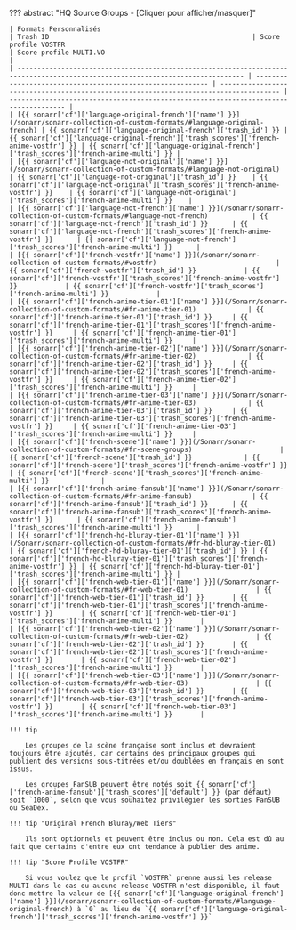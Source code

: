 ??? abstract "HQ Source Groups - [Cliquer pour afficher/masquer]"

    | Formats Personnalisés                                                                                                           | Trash ID                                                   | Score profile VOSTFR                                                                  | Score profile MULTI.VO                                                               |
    | ------------------------------------------------------------------------------------------------------------------------------- | ---------------------------------------------------------- | ------------------------------------------------------------------------------------- | ------------------------------------------------------------------------------------ |
    | [{{ sonarr['cf']['language-original-french']['name'] }}](/sonarr/sonarr-collection-of-custom-formats/#language-original-french) | {{ sonarr['cf']['language-original-french']['trash_id'] }} | {{ sonarr['cf']['language-original-french']['trash_scores']['french-anime-vostfr'] }} | {{ sonarr['cf']['language-original-french']['trash_scores']['french-anime-multi'] }} |
    | [{{ sonarr['cf']['language-not-original']['name'] }}](/sonarr/sonarr-collection-of-custom-formats/#language-not-original)       | {{ sonarr['cf']['language-not-original']['trash_id'] }}    | {{ sonarr['cf']['language-not-original']['trash_scores']['french-anime-vostfr'] }}    | {{ sonarr['cf']['language-not-original']['trash_scores']['french-anime-multi'] }}    |
    | [{{ sonarr['cf']['language-not-french']['name'] }}](/sonarr/sonarr-collection-of-custom-formats/#language-not-french)           | {{ sonarr['cf']['language-not-french']['trash_id'] }}      | {{ sonarr['cf']['language-not-french']['trash_scores']['french-anime-vostfr'] }}      | {{ sonarr['cf']['language-not-french']['trash_scores']['french-anime-multi'] }}      |
    | [{{ sonarr['cf']['french-vostfr']['name'] }}](/sonarr/sonarr-collection-of-custom-formats/#vostfr)                              | {{ sonarr['cf']['french-vostfr']['trash_id'] }}            | {{ sonarr['cf']['french-vostfr']['trash_scores']['french-anime-vostfr'] }}            | {{ sonarr['cf']['french-vostfr']['trash_scores']['french-anime-multi'] }}            |
    | [{{ sonarr['cf']['french-anime-tier-01']['name'] }}](/Sonarr/sonarr-collection-of-custom-formats/#fr-anime-tier-01)             | {{ sonarr['cf']['french-anime-tier-01']['trash_id'] }}     | {{ sonarr['cf']['french-anime-tier-01']['trash_scores']['french-anime-vostfr'] }}     | {{ sonarr['cf']['french-anime-tier-01']['trash_scores']['french-anime-multi'] }}     |
    | [{{ sonarr['cf']['french-anime-tier-02']['name'] }}](/Sonarr/sonarr-collection-of-custom-formats/#fr-anime-tier-02)             | {{ sonarr['cf']['french-anime-tier-02']['trash_id'] }}     | {{ sonarr['cf']['french-anime-tier-02']['trash_scores']['french-anime-vostfr'] }}     | {{ sonarr['cf']['french-anime-tier-02']['trash_scores']['french-anime-multi'] }}     |
    | [{{ sonarr['cf']['french-anime-tier-03']['name'] }}](/Sonarr/sonarr-collection-of-custom-formats/#fr-anime-tier-03)             | {{ sonarr['cf']['french-anime-tier-03']['trash_id'] }}     | {{ sonarr['cf']['french-anime-tier-03']['trash_scores']['french-anime-vostfr'] }}     | {{ sonarr['cf']['french-anime-tier-03']['trash_scores']['french-anime-multi'] }}     |
    | [{{ sonarr['cf']['french-scene']['name'] }}](/Sonarr/sonarr-collection-of-custom-formats/#fr-scene-groups)                      | {{ sonarr['cf']['french-scene']['trash_id'] }}             | {{ sonarr['cf']['french-scene']['trash_scores']['french-anime-vostfr'] }}             | {{ sonarr['cf']['french-scene']['trash_scores']['french-anime-multi'] }}             |
    | [{{ sonarr['cf']['french-anime-fansub']['name'] }}](/Sonarr/sonarr-collection-of-custom-formats/#fr-anime-fansub)               | {{ sonarr['cf']['french-anime-fansub']['trash_id'] }}      | {{ sonarr['cf']['french-anime-fansub']['trash_scores']['french-anime-vostfr'] }}      | {{ sonarr['cf']['french-anime-fansub']['trash_scores']['french-anime-multi'] }}      |
    | [{{ sonarr['cf']['french-hd-bluray-tier-01']['name'] }}](/Sonarr/sonarr-collection-of-custom-formats/#fr-hd-bluray-tier-01)     | {{ sonarr['cf']['french-hd-bluray-tier-01']['trash_id'] }} | {{ sonarr['cf']['french-hd-bluray-tier-01']['trash_scores']['french-anime-vostfr'] }} | {{ sonarr['cf']['french-hd-bluray-tier-01']['trash_scores']['french-anime-multi'] }} |
    | [{{ sonarr['cf']['french-web-tier-01']['name'] }}](/Sonarr/sonarr-collection-of-custom-formats/#fr-web-tier-01)                 | {{ sonarr['cf']['french-web-tier-01']['trash_id'] }}       | {{ sonarr['cf']['french-web-tier-01']['trash_scores']['french-anime-vostfr'] }}       | {{ sonarr['cf']['french-web-tier-01']['trash_scores']['french-anime-multi'] }}       |
    | [{{ sonarr['cf']['french-web-tier-02']['name'] }}](/Sonarr/sonarr-collection-of-custom-formats/#fr-web-tier-02)                 | {{ sonarr['cf']['french-web-tier-02']['trash_id'] }}       | {{ sonarr['cf']['french-web-tier-02']['trash_scores']['french-anime-vostfr'] }}       | {{ sonarr['cf']['french-web-tier-02']['trash_scores']['french-anime-multi'] }}       |
    | [{{ sonarr['cf']['french-web-tier-03']['name'] }}](/Sonarr/sonarr-collection-of-custom-formats/#fr-web-tier-03)                 | {{ sonarr['cf']['french-web-tier-03']['trash_id'] }}       | {{ sonarr['cf']['french-web-tier-03']['trash_scores']['french-anime-vostfr'] }}       | {{ sonarr['cf']['french-web-tier-03']['trash_scores']['french-anime-multi'] }}       |

    !!! tip

        Les groupes de la scène française sont inclus et devraient toujours être ajoutés, car certains des principaux groupes qui publient des versions sous-titrées et/ou doublées en français en sont issus.

        Les groupes FanSUB peuvent être notés soit {{ sonarr['cf']['french-anime-fansub']['trash_scores']['default'] }} (par défaut) soit `1000`, selon que vous souhaitez privilégier les sorties FanSUB ou SeaDex.

    !!! tip "Original French Bluray/Web Tiers"

        Ils sont optionnels et peuvent être inclus ou non. Cela est dû au fait que certains d'entre eux ont tendance à publier des anime.

    !!! tip "Score Profile VOSTFR"

        Si vous voulez que le profil `VOSTFR` prenne aussi les release MULTI dans le cas ou aucune release VOSTFR n'est disponible, il faut donc mettre la valeur de [{{ sonarr['cf']['language-original-french']['name'] }}](/sonarr/sonarr-collection-of-custom-formats/#language-original-french) à `0` au lieu de `{{ sonarr['cf']['language-original-french']['trash_scores']['french-anime-vostfr'] }}`
